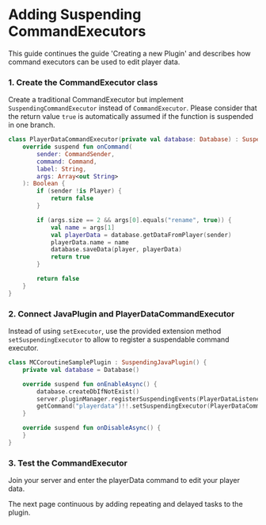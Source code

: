 # Adding Suspending CommandExecutors

This guide continues the guide 'Creating a new Plugin' and describes how command executors can be used to edit player
data.

### 1. Create the CommandExecutor class

Create a traditional CommandExecutor but implement ``SuspendingCommandExecutor`` instead of ``CommandExecutor``. Please
consider that the return value ``true`` is automatically assumed if the function is suspended in one branch.

````kotlin
class PlayerDataCommandExecutor(private val database: Database) : SuspendingCommandExecutor {
    override suspend fun onCommand(
        sender: CommandSender,
        command: Command,
        label: String,
        args: Array<out String>
    ): Boolean {
        if (sender !is Player) {
            return false
        }

        if (args.size == 2 && args[0].equals("rename", true)) {
            val name = args[1]
            val playerData = database.getDataFromPlayer(sender)
            playerData.name = name
            database.saveData(player, playerData)
            return true
        }

        return false
    }
}
````

### 2. Connect JavaPlugin and PlayerDataCommandExecutor

Instead of using ``setExecutor``, use the provided extension method ``setSuspendingExecutor`` to allow to register a
suspendable command executor.

````kotlin
class MCCoroutineSamplePlugin : SuspendingJavaPlugin() {
    private val database = Database()

    override suspend fun onEnableAsync() {
        database.createDbIfNotExist()
        server.pluginManager.registerSuspendingEvents(PlayerDataListener(database), plugin)
        getCommand("playerdata")!!.setSuspendingExecutor(PlayerDataCommandExecutor(database))
    }

    override suspend fun onDisableAsync() {
    }
}
````

### 3. Test the CommandExecutor

Join your server and enter the playerData command to edit your player data.

The next page continuous by adding repeating and delayed tasks to the plugin.
